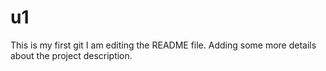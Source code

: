 # u1
This is my first git
I am editing the README file. Adding some more details about the project description.
